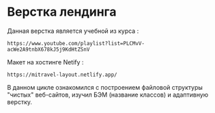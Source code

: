 # Верстка лендинга



Данная верстка является учебной из курса :

```
https://www.youtube.com/playlist?list=PLCMvV-acWe2A9tnbX678kJ5j9KdHtZSnV
```
Макет на хостинге Netify :
```
https://mitravel-layout.netlify.app/
```
В данном цикле ознакомился с построением файловой структуры "чистых" веб-сайтов,
изучил БЭМ (название классов) и адаптивную верстку.
